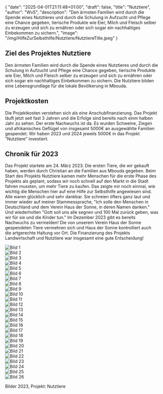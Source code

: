 {
    "date": "2025-04-01T21:11:48+01:00",
    "draft": false,
    "title": "Nutztiere",
    "author": "WvS",
    "description": "Den ärmsten Familien wird durch die Spende eines Nutztieres und durch die Schulung in Aufzucht und Pflege eine Chance gegeben, tierische Produkte wie Eier, Milch und Fleisch selber zu erzeugen und sich zu ernähren oder sich sogar ein nachhaltiges Einbekommen zu sichern.",
    "image": "/img/HilfeZurSelbsthilfe/Nutztiere/NutztiereTitle.jpeg"
}
## Ziel des Projektes Nutztiere
Den ärmsten Familien wird durch die Spende eines Nutztieres und durch die Schulung in Aufzucht und Pflege eine Chance gegeben, tierische Produkte wie Eier, Milch und Fleisch selber zu erzeugen und sich zu ernähren oder sich sogar ein nachhaltiges Einbekommen zu sichern.
Die Nutztiere bilden eine Lebensgrundlage für die lokale Bevölkerung in Mbouda.

## Projektkosten
Die Projektkosten verstehen sich als eine Anschubfinanzierung. Das Projekt läuft jetzt seit fast 3 Jahren und die Erfolge sind bereits nach einm halben Jahr zu sehen. Der erste Nachwuchs ist da.
Es wurden Schweine, Ziegen und afrikanisches Geflügel von insgesamt 5000€ an ausgewählte Familien gespendet.
Wir haben 2023 und 2024 jeweils 5000€ in das Projekt "Nutztiere" investiert.

## Chronik für 2023
Das Projekt startete am 24. März 2023. Die ersten Tiere, die wir gekauft haben, werden durch Christian an die Familien aus Mbouda gegeben. Beim Start des Projekts Nutztiere kamen mehr Menschen für die erste Phase des Projekts als geplant, sodass wir noch schnell auf den Markt in die Stadt fahren mussten, um mehr Tiere zu kaufen. Das zeigte mir noch einmal, wie wichtig die Menschen hier auf eine Hilfe zur Selbsthilfe angewiesen sind. Alle waren glücklich und sehr dankbar.
Sie schreien öfters ganz laut und immer wieder auf meiner Stammessprache, "Ich solle den Menschen in Deutschland und dem Verein Haus der Sonne, in deren Namen danken." Und wiederholten "Gott soll uns alle segnen und 100 Mal zurück geben, was wir für sie und die Kinder tun."
Im Dezember 2023 gibt es bereits Nachwuchs zu vermelden! Die von unserem Verein Haus der Sonne gespendeten Tiere vermehren sich und Haus der Sonne kontrolliert auch die artgerechte Haltung vor Ort.
Die Finanzierung des Projekts Landwirtschaft und Nutztiere war insgesamt eine gute Entscheidung!

<div class="swiper-container swiper-container-landscape">
  <div class="swiper-wrapper">
    <div class="swiper-slide">
        <img src="/img/HilfeZurSelbsthilfe/Nutztiere/Nutztiere (1).jpeg" alt="Bild 1" class="img-combobox"  />
    </div>
    <div class="swiper-slide">
        <img src="/img/HilfeZurSelbsthilfe/Nutztiere/Nutztiere (2).jpeg" alt="Bild 2" class="img-combobox"  />
    </div>
    <div class="swiper-slide">
        <img src="/img/HilfeZurSelbsthilfe/Nutztiere/Nutztiere (3).jpeg" alt="Bild 3" class="img-combobox"  />
    </div>
    <div class="swiper-slide">
        <img src="/img/HilfeZurSelbsthilfe/Nutztiere/Nutztiere (4).jpeg" alt="Bild 4" class="img-combobox"  />
    </div>
    <div class="swiper-slide">
        <img src="/img/HilfeZurSelbsthilfe/Nutztiere/Nutztiere (5).jpeg" alt="Bild 5" class="img-combobox"  />
    </div>
    <div class="swiper-slide">
        <img src="/img/HilfeZurSelbsthilfe/Nutztiere/Nutztiere (6).jpeg" alt="Bild 6" class="img-combobox"  />
    </div>
    <div class="swiper-slide">
        <img src="/img/HilfeZurSelbsthilfe/Nutztiere/Nutztiere (7).jpeg" alt="Bild 7" class="img-combobox"  />
    </div>
    <div class="swiper-slide">
        <img src="/img/HilfeZurSelbsthilfe/Nutztiere/Nutztiere (8).jpeg" alt="Bild 8" class="img-combobox"  />
    </div>
    <div class="swiper-slide">
        <img src="/img/HilfeZurSelbsthilfe/Nutztiere/Nutztiere (9).jpeg" alt="Bild 9" class="img-combobox"  />
    </div>
    <div class="swiper-slide">
        <img src="/img/HilfeZurSelbsthilfe/Nutztiere/Nutztiere (10).jpeg" alt="Bild 10" class="img-combobox"  />
    </div>
    <div class="swiper-slide">
        <img src="/img/HilfeZurSelbsthilfe/Nutztiere/Nutztiere (11).jpeg" alt="Bild 11" class="img-combobox"  />
    </div>
    <div class="swiper-slide">
        <img src="/img/HilfeZurSelbsthilfe/Nutztiere/Nutztiere (12).jpeg" alt="Bild 12" class="img-combobox"  />
    </div>
    <div class="swiper-slide">
        <img src="/img/HilfeZurSelbsthilfe/Nutztiere/Nutztiere (13).jpeg" alt="Bild 13" class="img-combobox"  />
    </div>
    <div class="swiper-slide">
        <img src="/img/HilfeZurSelbsthilfe/Nutztiere/Nutztiere (14).jpeg" alt="Bild 14" class="img-combobox"  />
    </div>
    <div class="swiper-slide">
        <img src="/img/HilfeZurSelbsthilfe/Nutztiere/Nutztiere (15).jpeg" alt="Bild 15" class="img-combobox"  />
    </div>
    <div class="swiper-slide">
        <img src="/img/HilfeZurSelbsthilfe/Nutztiere/Nutztiere (16).jpeg" alt="Bild 16" class="img-combobox"  />
    </div>
    <div class="swiper-slide">
        <img src="/img/HilfeZurSelbsthilfe/Nutztiere/Nutztiere (17).jpeg" alt="Bild 17" class="img-combobox"  />
    </div>
    <div class="swiper-slide">
        <img src="/img/HilfeZurSelbsthilfe/Nutztiere/Nutztiere (18).jpeg" alt="Bild 18" class="img-combobox"  />
    </div>
    <div class="swiper-slide">
        <img src="/img/HilfeZurSelbsthilfe/Nutztiere/Nutztiere (19).jpeg" alt="Bild 19" class="img-combobox"  />
    </div>
    <div class="swiper-slide">
        <img src="/img/HilfeZurSelbsthilfe/Nutztiere/Nutztiere (20).jpeg" alt="Bild 20" class="img-combobox"  />
    </div>
    <div class="swiper-slide">
        <img src="/img/HilfeZurSelbsthilfe/Nutztiere/Nutztiere (21).jpeg" alt="Bild 21" class="img-combobox"  />
    </div>
    <div class="swiper-slide">
        <img src="/img/HilfeZurSelbsthilfe/Nutztiere/Nutztiere (22).jpeg" alt="Bild 22" class="img-combobox"  />
    </div>
    <div class="swiper-slide">
        <img src="/img/HilfeZurSelbsthilfe/Nutztiere/Nutztiere (23).jpeg" alt="Bild 23" class="img-combobox"  />
    </div>
    <div class="swiper-slide">
        <img src="/img/HilfeZurSelbsthilfe/Nutztiere/Nutztiere (24).jpeg" alt="Bild 24" class="img-combobox"  />
    </div>
    <div class="swiper-slide">
        <img src="/img/HilfeZurSelbsthilfe/Nutztiere/Nutztiere (25).jpeg" alt="Bild 25" class="img-combobox"  />
    </div>
    <div class="swiper-slide">
        <img src="/img/HilfeZurSelbsthilfe/Nutztiere/Nutztiere (26).jpeg" alt="Bild 26" class="img-combobox"  />
    </div>
  </div>
  <!-- Navigation -->
  <div class="swiper-button-prev"></div>
  <div class="swiper-button-next"></div>
  <div class="swiper-pagination"></div>
</div>
<p class="img-caption">Bilder 2023, Projekt: Nutztiere</p>
      
